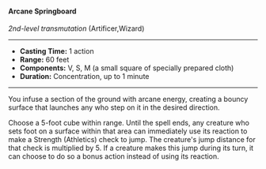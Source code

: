 #### Arcane Springboard
*2nd-level transmutation* (Artificer,Wizard)
___
- **Casting Time:** 1 action
- **Range:** 60 feet
- **Components:** V, S, M (a small square of specially prepared cloth)
- **Duration:** Concentration, up to 1 minute
---
You infuse a section of the ground with arcane energy, creating a bouncy surface that launches any who step on it in the desired direction.

Choose a 5-foot cube within range. Until the spell ends, any creature who sets foot on a surface within that area can immediately use its reaction to make a Strength (Athletics) check to jump. The creature's jump distance for that check is multiplied by 5. If a creature makes this jump during its turn, it can choose to do so a bonus action instead of using its reaction.
